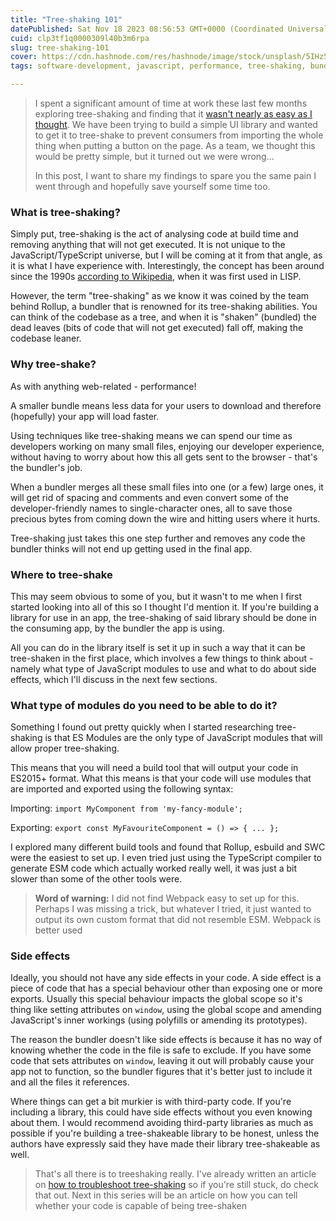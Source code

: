```yaml
---
title: "Tree-shaking 101"
datePublished: Sat Nov 18 2023 08:56:53 GMT+0000 (Coordinated Universal Time)
cuid: clp3tf1q0000309l40b3m6rpa
slug: tree-shaking-101
cover: https://cdn.hashnode.com/res/hashnode/image/stock/unsplash/5IHz5WhosQE/upload/8cd111d6b2c75009da04d26e2513aac1.jpeg
tags: software-development, javascript, performance, tree-shaking, bundlers

---
```


> I spent a significant amount of time at work these last few months exploring tree-shaking and finding that it [wasn't nearly as easy as I thought](https://danaciocan.com/troubleshooting-tree-shaking). We have been trying to build a simple UI library and wanted to get it to tree-shake to prevent consumers from importing the whole thing when putting a button on the page. As a team, we thought this would be pretty simple, but it turned out we were wrong...
> 
> In this post, I want to share my findings to spare you the same pain I went through and hopefully save yourself some time too.

### What is tree-shaking?

Simply put, tree-shaking is the act of analysing code at build time and removing anything that will not get executed. It is not unique to the JavaScript/TypeScript universe, but I will be coming at it from that angle, as it is what I have experience with. Interestingly, the concept has been around since the 1990s [according to Wikipedia](https://en.wikipedia.org/wiki/Tree_shaking), when it was first used in LISP.

However, the term "tree-shaking" as we know it was coined by the team behind Rollup, a bundler that is renowned for its tree-shaking abilities. You can think of the codebase as a tree, and when it is "shaken" (bundled) the dead leaves (bits of code that will not get executed) fall off, making the codebase leaner.

### Why tree-shake?

As with anything web-related - performance!

A smaller bundle means less data for your users to download and therefore (hopefully) your app will load faster.

Using techniques like tree-shaking means we can spend our time as developers working on many small files, enjoying our developer experience, without having to worry about how this all gets sent to the browser - that's the bundler's job.

When a bundler merges all these small files into one (or a few) large ones, it will get rid of spacing and comments and even convert some of the developer-friendly names to single-character ones, all to save those precious bytes from coming down the wire and hitting users where it hurts.

Tree-shaking just takes this one step further and removes any code the bundler thinks will not end up getting used in the final app.

### Where to tree-shake

This may seem obvious to some of you, but it wasn't to me when I first started looking into all of this so I thought I'd mention it. If you're building a library for use in an app, the tree-shaking of said library should be done in the consuming app, by the bundler the app is using.

All you can do in the library itself is set it up in such a way that it can be tree-shaken in the first place, which involves a few things to think about - namely what type of JavaScript modules to use and what to do about side effects, which I'll discuss in the next few sections.

### What type of modules do you need to be able to do it?

Something I found out pretty quickly when I started researching tree-shaking is that ES Modules are the only type of JavaScript modules that will allow proper tree-shaking.

This means that you will need a build tool that will output your code in ES2015+ format. What this means is that your code will use modules that are imported and exported using the following syntax:

Importing: `import MyComponent from 'my-fancy-module';`

Exporting: `export const MyFavouriteComponent = () => { ... };`

I explored many different build tools and found that Rollup, esbuild and SWC were the easiest to set up. I even tried just using the TypeScript compiler to generate ESM code which actually worked really well, it was just a bit slower than some of the other tools were.

> **Word of warning:** I did not find Webpack easy to set up for this. Perhaps I was missing a trick, but whatever I tried, it just wanted to output its own custom format that did not resemble ESM. Webpack is better used

### Side effects

Ideally, you should not have any side effects in your code. A side effect is a piece of code that has a special behaviour other than exposing one or more exports. Usually this special behaviour impacts the global scope so it's thing like setting attributes on `window`, using the global scope and amending JavaScript's inner workings (using polyfills or amending its prototypes).

The reason the bundler doesn't like side effects is because it has no way of knowing whether the code in the file is safe to exclude. If you have some code that sets attributes on `window`, leaving it out will probably cause your app not to function, so the bundler figures that it's better just to include it and all the files it references.

Where things can get a bit murkier is with third-party code. If you're including a library, this could have side effects without you even knowing about them. I would recommend avoiding third-party libraries as much as possible if you're building a tree-shakeable library to be honest, unless the authors have expressly said they have made their library tree-shakeable as well.

> That's all there is to treeshaking really. I've already written an article on [how to troubleshoot tree-shaking](https://danaciocan.com/troubleshooting-tree-shaking) so if you're still stuck, do check that out. Next in this series will be an article on how you can tell whether your code is capable of being tree-shaken